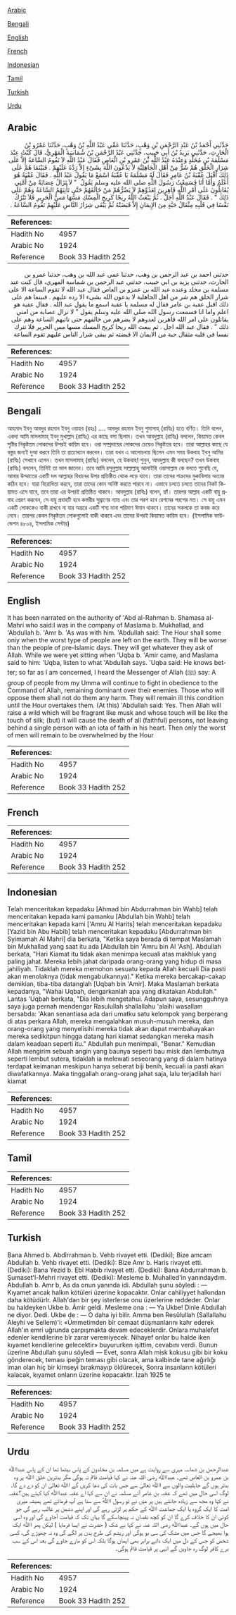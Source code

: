 [Arabic](#arabic)

[Bengali](#bengali)

[English](#english)

[French](#french)

[Indonesian](#indonesian)

[Tamil](#tamil)

[Turkish](#turkish)

[Urdu](#urdu)

## Arabic


<div dir="rtl" lang="ar" style={{fontSize:'larger',backgroundColor:'#f8f9fa',padding:20}}>
حَدَّثَنِي أَحْمَدُ بْنُ عَبْدِ الرَّحْمَنِ بْنِ وَهْبٍ، حَدَّثَنَا عَمِّي عَبْدُ اللَّهِ بْنُ وَهْبٍ، حَدَّثَنَا عَمْرُو بْنُ الْحَارِثِ، حَدَّثَنِي يَزِيدُ بْنُ أَبِي حَبِيبٍ، حَدَّثَنِي عَبْدُ الرَّحْمَنِ بْنُ شُمَاسَةَ الْمَهْرِيُّ، قَالَ كُنْتُ عِنْدَ مَسْلَمَةَ بْنِ مُخَلَّدٍ وَعِنْدَهُ عَبْدُ اللَّهِ بْنُ عَمْرِو بْنِ الْعَاصِ فَقَالَ عَبْدُ اللَّهِ لاَ تَقُومُ السَّاعَةُ إِلاَّ عَلَى شِرَارِ الْخَلْقِ هُمْ شَرٌّ مِنْ أَهْلِ الْجَاهِلِيَّةِ لاَ يَدْعُونَ اللَّهَ بِشَىْءٍ إِلاَّ رَدَّهُ عَلَيْهِمْ ‏.‏ فَبَيْنَمَا هُمْ عَلَى ذَلِكَ أَقْبَلَ عُقْبَةُ بْنُ عَامِرٍ فَقَالَ لَهُ مَسْلَمَةُ يَا عُقْبَةُ اسْمَعْ مَا يَقُولُ عَبْدُ اللَّهِ ‏.‏ فَقَالَ عُقْبَةُ هُوَ أَعْلَمُ وَأَمَّا أَنَا فَسَمِعْتُ رَسُولَ اللَّهِ صلى الله عليه وسلم يَقُولُ ‏ "‏ لاَ تَزَالُ عِصَابَةٌ مِنْ أُمَّتِي يُقَاتِلُونَ عَلَى أَمْرِ اللَّهِ قَاهِرِينَ لِعَدُوِّهِمْ لاَ يَضُرُّهُمْ مَنْ خَالَفَهُمْ حَتَّى تَأْتِيَهُمُ السَّاعَةُ وَهُمْ عَلَى ذَلِكَ ‏"‏ ‏.‏ فَقَالَ عَبْدُ اللَّهِ أَجَلْ ‏.‏ ثُمَّ يَبْعَثُ اللَّهُ رِيحًا كَرِيحِ الْمِسْكِ مَسُّهَا مَسُّ الْحَرِيرِ فَلاَ تَتْرُكُ نَفْسًا فِي قَلْبِهِ مِثْقَالُ حَبَّةٍ مِنَ الإِيمَانِ إِلاَّ قَبَضَتْهُ ثُمَّ يَبْقَى شِرَارُ النَّاسِ عَلَيْهِمْ تَقُومُ السَّاعَةُ ‏.‏
</div>
<div style={{backgroundColor:'#f8f9fa',padding:20, marginBottom: 10}}><table> <thead> <tr> <th>References:</th> <th></th> </tr> </thead> <tbody><tr><td>Hadith No</td><td>4957</td></tr><tr><td>Arabic No</td><td>1924</td></tr><tr><td>Reference</td><td>Book 33 Hadith 252</td></tr></tbody></table></div>


<div dir="rtl" lang="ar" style={{fontSize:'larger',backgroundColor:'#f8f9fa',padding:20}}>
حدثني احمد بن عبد الرحمن بن وهب، حدثنا عمي عبد الله بن وهب، حدثنا عمرو بن الحارث، حدثني يزيد بن ابي حبيب، حدثني عبد الرحمن بن شماسة المهري، قال كنت عند مسلمة بن مخلد وعنده عبد الله بن عمرو بن العاص فقال عبد الله لا تقوم الساعة الا على شرار الخلق هم شر من اهل الجاهلية لا يدعون الله بشىء الا رده عليهم . فبينما هم على ذلك اقبل عقبة بن عامر فقال له مسلمة يا عقبة اسمع ما يقول عبد الله . فقال عقبة هو اعلم واما انا فسمعت رسول الله صلى الله عليه وسلم يقول " لا تزال عصابة من امتي يقاتلون على امر الله قاهرين لعدوهم لا يضرهم من خالفهم حتى تاتيهم الساعة وهم على ذلك " . فقال عبد الله اجل . ثم يبعث الله ريحا كريح المسك مسها مس الحرير فلا تترك نفسا في قلبه مثقال حبة من الايمان الا قبضته ثم يبقى شرار الناس عليهم تقوم الساعة
</div>
<div style={{backgroundColor:'#f8f9fa',padding:20, marginBottom: 10}}><table> <thead> <tr> <th>References:</th> <th></th> </tr> </thead> <tbody><tr><td>Hadith No</td><td>4957</td></tr><tr><td>Arabic No</td><td>1924</td></tr><tr><td>Reference</td><td>Book 33 Hadith 252</td></tr></tbody></table></div>

## Bengali


<div dir="ltr" lang="bn" style={{fontSize:'larger',backgroundColor:'#f8f9fa',padding:20}}>
আহমাদ ইবনু আবদুর রহমান ইবনু ওয়াহব (রহঃ) .... আবদুর রহমান ইবনু শুমাসাহ্ (রাযিঃ) হতে বর্ণিত। তিনি বলেন, একদা আমি মাসলামাহ্ ইবনু মুখাল্লাদ (রাযিঃ) এর কাছে বসা ছিলাম। তখন আবদুল্লাহ (রাযিঃ) বললেন, কিয়ামত কেবল সৃষ্টির নিকৃষ্টতম লোকদের উপরই কায়িম হবে। ওরা সম্প্রদায়ের লোকদের চেয়েও নিকৃষ্টতর হবে। তারা আল্লাহর কাছে যে বস্তুর জন্যই দুআ করবে তিনি তা প্রত্যাখ্যান করবেন। তারা যখন এ আলোচনায় ছিলেন এমন সময় উকবাহ ইবনু আমির (রাযিঃ) সেখানে এলেন। তখন মাসলামাহ্ (রাযিঃ) বললেন, হে উকবাহ! শুনুন, আবদুল্লাহ কী বলছেন? তখন উকবাহ (রাযিঃ) বললেন, তিনিই তা ভাল জানেন। তবে আমি রসূলুল্লাহ সাল্লাল্লাহু আলাইহি ওয়াসাল্লাম কে বলতে শুনেছি যে, আমার উম্মাতের একটি দল আল্লাহর বিধানের উপর প্রতিষ্ঠিত থেকে লড়ে যাবে। তারা তাদের শক্রদের মুকাবিলায় অত্যন্ত কঠিন হবে। যারা বিরোধিতা করবে, তারা তাদের কোন অনিষ্ট করতে পারবে না। এভাবে চলতে চলতে তাদের নিকট কিয়ামত এসে যাবে, তবে তারা এর উপরই প্রতিষ্ঠিত থাকবে। আবদুল্লাহ (রাযিঃ) বলেন, হ্যাঁ। তারপর আল্লাহ একটি বায়ু প্রবাহ প্রেরণ করবেন, সে বায়ু প্রবাহটি হবে কস্তরীর সুঘ্ৰাণের ন্যায় এবং তার পরশ হবে রেশমের পরশের মত। সে বায়ু এমন একটি লোককেও বাকী রাখবে না যার অন্তরে একটি শস্য দানা পরিমাণ ঈমান থাকবে। তাদের সকলকে তা কবজ করে নেবে। তারপর কেবল নিকৃষ্টতম লোকগুলোই বাকী থাকবে এবং তাদের উপরই কিয়ামত কায়িম হবে। (ইসলামিক ফাউন্ডেশন ৪৮০৪, ইসলামিক সেন্টার)
</div>
<div style={{backgroundColor:'#f8f9fa',padding:20, marginBottom: 10}}><table> <thead> <tr> <th>References:</th> <th></th> </tr> </thead> <tbody><tr><td>Hadith No</td><td>4957</td></tr><tr><td>Arabic No</td><td>1924</td></tr><tr><td>Reference</td><td>Book 33 Hadith 252</td></tr></tbody></table></div>

## English


<div dir="ltr" lang="en" style={{fontSize:'larger',backgroundColor:'#f8f9fa',padding:20}}>
It has been narrated on the authority of 'Abd al-Rahman b. Shamasa al- Mahri who said:I was in the company of Maslama b. Mukhallad, and 'Abdullah b. 'Amr b. 'As was with him. 'Abdullah said: The Hour shall some oniy when the worst type of people are left on the earth. They will be worse than the people of pre-Islamic days. They will get whatever they ask of Allah. While we were yet sitting when 'Uqba b. 'Amir came, and Maslama said to him: 'Uqba, listen to what 'Abdullah says. 'Uqba said: He knows better; so far as I am concerned, I heard the Messenger of Allah (ﷺ) say: A group of people from my Umma will continue to fight in obedience to the Command of Allah, remaining dominant over their enemies. Those who will oppose them shall not do them any harm. They will remain ill this condition until the Hour overtakes them. (At this) 'Abdullah said: Yes. Then Allah will raise a wild which will be fragrant like musk and whose touch will be like the touch of silk; (but) it will cause the death of all (faithful) persons, not leaving behind a single person with an iota of faith in his heart. Then only the worst of men will remain to be overwhelmed by the Hour
</div>
<div style={{backgroundColor:'#f8f9fa',padding:20, marginBottom: 10}}><table> <thead> <tr> <th>References:</th> <th></th> </tr> </thead> <tbody><tr><td>Hadith No</td><td>4957</td></tr><tr><td>Arabic No</td><td>1924</td></tr><tr><td>Reference</td><td>Book 33 Hadith 252</td></tr></tbody></table></div>

## French


<div dir="ltr" lang="fr" style={{fontSize:'larger',backgroundColor:'#f8f9fa',padding:20}}>

</div>
<div style={{backgroundColor:'#f8f9fa',padding:20, marginBottom: 10}}><table> <thead> <tr> <th>References:</th> <th></th> </tr> </thead> <tbody><tr><td>Hadith No</td><td>4957</td></tr><tr><td>Arabic No</td><td>1924</td></tr><tr><td>Reference</td><td>Book 33 Hadith 252</td></tr></tbody></table></div>

## Indonesian


<div dir="ltr" lang="id" style={{fontSize:'larger',backgroundColor:'#f8f9fa',padding:20}}>
Telah menceritakan kepadaku [Ahmad bin Abdurrahman bin Wahb] telah menceritakan kepada kami pamanku [Abdullah bin Wahb] telah menceritakan kepada kami ['Amru Al Harits] telah menceritakan kepadaku [Yazid bin Abu Habib] telah menceritakan kepadaku [Abdurrahman bin Syimamah Al Mahri] dia berkata, "Ketika saya berada di tempat Maslamah bin Mukhallad yang saat itu ada [Abdullah bin 'Amru bin Al 'Ash]. Abdullah berkata, "Hari Kiamat itu tidak akan menimpa kecuali atas makhluk yang paling jahat. Mereka lebih jahat daripada orang-orang yang hidup di masa jahiliyah. Tidaklah mereka memohon sesuatu kepada Allah kecuali Dia pasti akan menolaknya (tidak mengabulkannya)." Ketika mereka bercakap-cakap demikian, tiba-tiba datanglah [Uqbah bin 'Amir]. Maka Maslamah berkata kepadanya, "Wahai Uqbah, dengarkanlah apa yang dikatakan Abdullah." Lantas 'Uqbah berkata, "Dia lebih mengetahui. Adapun saya, sesungguhnya saya juga pernah mendengar Rasulullah shallallahu 'alaihi wasallam bersabda: 'Akan senantiasa ada dari umatku satu kelompok yang berperang di atas perkara Allah, mereka mengalahkan musuh-musuh mereka, dan orang-orang yang menyelisihi mereka tidak akan dapat membahayakan mereka sedikitpun hingga datang hari kiamat sedangkan mereka masih dalam keadaan seperti itu." Abdullah pun menimpali, "Benar." Kemudian Allah mengirim sebuah angin yang baunya seperti bau misk dan lembutnya seperti lembut sutera, tidaklah ia melewati seseorang yang di dalam hatinya terdapat keimanan meskipun hanya seberat biji benih, kecuali ia pasti akan diwafatkannya. Maka tinggallah orang-orang jahat saja, lalu terjadilah hari kiamat
</div>
<div style={{backgroundColor:'#f8f9fa',padding:20, marginBottom: 10}}><table> <thead> <tr> <th>References:</th> <th></th> </tr> </thead> <tbody><tr><td>Hadith No</td><td>4957</td></tr><tr><td>Arabic No</td><td>1924</td></tr><tr><td>Reference</td><td>Book 33 Hadith 252</td></tr></tbody></table></div>

## Tamil


<div dir="ltr" lang="ta" style={{fontSize:'larger',backgroundColor:'#f8f9fa',padding:20}}>

</div>
<div style={{backgroundColor:'#f8f9fa',padding:20, marginBottom: 10}}><table> <thead> <tr> <th>References:</th> <th></th> </tr> </thead> <tbody><tr><td>Hadith No</td><td>4957</td></tr><tr><td>Arabic No</td><td>1924</td></tr><tr><td>Reference</td><td>Book 33 Hadith 252</td></tr></tbody></table></div>

## Turkish


<div dir="ltr" lang="tr" style={{fontSize:'larger',backgroundColor:'#f8f9fa',padding:20}}>
Bana Ahmed b. Abdîrrahman b. Vehb rivayet etti. (Dediki); Bize amcam Abdullah b. Vehb rivayet etti. (Dediki): Bize Amr b. Haris rivayet etti. (Dediki): Bana Yezid b. Ebî Habib rivayet etti. (Dediki): Bana Abdurrahman b. Şumaset'l-Mehri rivayet etti. (Dediki): Mesleme b. Muhalled'in yanındaydım. Abdullah b. Amr b, As da onun yanında idi. Abdullah şunu söyledi : — Kıyamet ancak halkın kötüleri üzerine kopacaktır. Onlar cahiliyyet halkından daha kötüdürlr. Allah'dan bir şey isterlerse onu üzerlerine reddeder. Onlar bu haldeyken Ukbe b. Âmir geldi. Mesleme ona : — Ya Ukbe! Dinle Abdullah ne diyor. Dedi. Ukbe de : — O daha iyi bilir. Amma ben Resûlullah (Sallallahu Aleyhi ve Sellem)'i: «Ümmetimden bîr cemaat düşmanlarını kahr ederek Allah'ın emri uğrunda çarpışmakta devam edeceklerdir. Onlara muhalefet edenler kendilerine bîr zarar veremiyecek. Nihayef onlar bu halde iken kıyamet kendilerine gelecektir» buyururken işittim, cevabını verdi. Bunun üzerine Abdullah şunu söyledi — Evet, sonra Allah misk kokusu gibi bir koku gönderecek, teması ipeğin teması gibi olacak, ama kalbinde tane ağırlığı iman olan hiç bir kimseyi bırakmayıp öldürecek, Sonra insanların kötüleri kalacak, kıyamet onların üzerine kopacaktır. İzah 1925 te
</div>
<div style={{backgroundColor:'#f8f9fa',padding:20, marginBottom: 10}}><table> <thead> <tr> <th>References:</th> <th></th> </tr> </thead> <tbody><tr><td>Hadith No</td><td>4957</td></tr><tr><td>Arabic No</td><td>1924</td></tr><tr><td>Reference</td><td>Book 33 Hadith 252</td></tr></tbody></table></div>

## Urdu


<div dir="rtl" lang="ur" style={{fontSize:'larger',backgroundColor:'#f8f9fa',padding:20}}>
عبدالرحمن بن شماسہ مہری سے روایت ہے میں مسلمہ بن مخلدون کے پاس بیٹھا تھا ان کے پاس عبداﷲ بن عمرو بن العاص تھے۔ عبداﷲ رضی ‌اللہ ‌عنہ نے کہا قیامت قائم نہ ہوگی مگر بدترین خلق اﷲ پر وہ بدتر ہوں گے جاہلیت والوں سے اﷲ تعالیٰ سے جس بات کی دعا کریں گے اﷲ تعالیٰ ان کو دے دے گا۔ لوگ اسی حال میں تھے کہ عقبہ بن عامر آئے مسلمہ نے ان سے کہا اے عقبہ عبداﷲ کیا کہتے ہیں؟عقبہ نے کہا وہ مجھ سے زیادہ جانتے ہیں پر میں نے تو رسول اﷲؐ سے سنا ہے آپ فرماتے تھے ہمیشہ میری امت کا ایک گروہ یا ایک جماعت اﷲ کے حکم پر لڑتی رہے گی اور اپنے دشمن پر غالب رہے گی جو کوئی ان کا خلاف کرے گا ان کو کچھ نقصان نہ پہنچاسکے گا یہاں تک کہ قیامت آجاوے گی اور وہ اسی حال میں ہوں گے۔ عبداﷲ رضی ‌اللہ ‌عنہ نے کہا بے شک ( حضرت نے ایسا فرمایا ) لیکن پھر اﷲ ایک ہوا بھیجے گا جس میں مشک کی سی بو ہوگی اور ریشم کی طرح بدن پر لگے گی وہ نہ چھوڑے گی، کسی شخص کو جس کے دل میں ایک دانے برابر بھی ایمان ہوگا بلکہ اس کو مارے جاوے گی بعد اس کے سب برے کافر لوگ رہ جاویں گے انہی پر قیامت قائم ہوگی۔
</div>
<div style={{backgroundColor:'#f8f9fa',padding:20, marginBottom: 10}}><table> <thead> <tr> <th>References:</th> <th></th> </tr> </thead> <tbody><tr><td>Hadith No</td><td>4957</td></tr><tr><td>Arabic No</td><td>1924</td></tr><tr><td>Reference</td><td>Book 33 Hadith 252</td></tr></tbody></table></div>